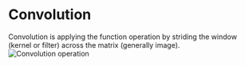 # Convolution

Convolution is applying the function operation by striding the window (kernel or filter) across the matrix (generally image).
![Convolution operation](https://raw.githubusercontent.com/mingruimingrui/Convolution-neural-networks-made-easy-with-keras/master/imgs/filtering-many-to-one.gif)

